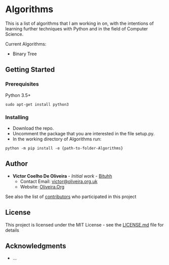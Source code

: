 # Algorithms
This is a list of algorithms that I am working in on, with the intentions of learning further techniques with 
Python and in the field of Computer Science.

Current Algorithms:
* Binary Tree

## Getting Started

### Prerequisites

Python 3.5+

```
sudo apt-get install python3
```

### Installing

* Download the repo.
* Uncomment the package that you are interested in the file setup.py.
* In the working directory of Algorithms run: 

```
python -m pip install -e {path-to-folder-Algorithms}
```

## Author

* **Victor Coelho De Oliveira** - *Initial work* - [Bituhh](https://github.com/Bituhh)
    * Contact Email: victor@oliveira.org.uk
    * Website: [Oliveira.Org](https://oliveira.org.uk)

See also the list of [contributors](https://github.com/Bituhh/Algorithms/contributors) who participated in this project

## License

This project is licensed under the MIT License - see the [LICENSE.md](./LICENSE.md) file for details

## Acknowledgments

* ...
